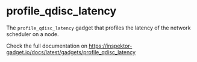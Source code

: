 # profile_qdisc_latency

The `profile_qdisc_latency` gadget that profiles the latency of the network scheduler on a node.

Check the full documentation on https://inspektor-gadget.io/docs/latest/gadgets/profile_qdisc_latency
